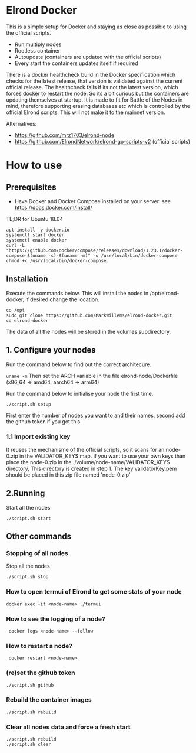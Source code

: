 # Elrond Docker
This is a simple setup for Docker and staying as close as possible to using the official scripts.

* Run multiply nodes
* Rootless container
* Autoupdate (containers are updated with the official scripts)
* Every start the containers updates itself if required

There is a docker healthcheck build in the Docker specification which checks for the latest release, that version is validated against the current official release. The healthcheck fails if its not the latest version, which forces docker to restart the node. So its a bit curious but the containers are updating themselves at startup. It is made to fit for Battle of the Nodes in mind, therefore supporting erasing databases etc which is controlled by the official Elrond scripts. This will not make it to the mainnet version.

Alternatives:
- https://github.com/mrz1703/elrond-node
- https://github.com/ElrondNetwork/elrond-go-scripts-v2 (official scripts)

# How to use

## Prerequisites
- Have Docker and Docker Compose installed on your server: see <a href="https://docs.docker.com/install/" target="_blank">https://docs.docker.com/install/</a>

TL;DR for Ubuntu 18.04
```
apt install -y docker.io
systemctl start docker
systemctl enable docker
curl -L "https://github.com/docker/compose/releases/download/1.23.1/docker-compose-$(uname -s)-$(uname -m)" -o /usr/local/bin/docker-compose
chmod +x /usr/local/bin/docker-compose
```


## Installation
Execute the commands below. This will install the nodes in /opt/elrond-docker, if desired change the location.
```
cd /opt
sudo git clone https://github.com/MarkWillems/elrond-docker.git
cd elrond-docker
```

The data of all the nodes will be stored in the volumes subdirectory.

## 1. Configure your nodes
Run the command below to find out the correct architecure.

``
uname -m
``
Then set the ARCH variable in the file elrond-node/Dockerfile (x86_64 -> amd64, aarch64 -> arm64)

Run the command below to initialise your node the first time.

``
./script.sh setup
``

First enter the number of nodes you want to and their names, second add the github token if you got this.

### 1.1 Import existing key
It reuses the mechanisme of the official scripts, so it scans for an node-0.zip in the VALIDATOR_KEYS map. If you want to use your own keys than place the node-0.zip in the ./volume/node-name/VALIDATOR_KEYS directory, This directory is created in step 1. The key validatorKey.pem should be placed in this zip file named 'node-0.zip'

## 2.Running

Start all the nodes
```
./script.sh start
```

## Other commands

### Stopping of all nodes

Stop all the nodes
```
./script.sh stop
```

### How to open termui of Elrond to get some stats of your node

```
docker exec -it <node-name> ./termui

```
### How to see the logging of a node?

```
 docker logs <node-name> --follow
```

### How to restart a node?
```
 docker restart <node-name>
```

### (re)set the github token
```
./script.sh github
```

### Rebuild the container images
```
./script.sh rebuild
```
### Clear all nodes data and force a fresh start
```
./script.sh rebuild
./script.sh clear
```
